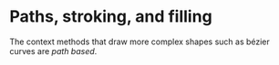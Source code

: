 # Paths, stroking, and filling

The context methods that draw more complex shapes such as bézier curves are *path based*.

